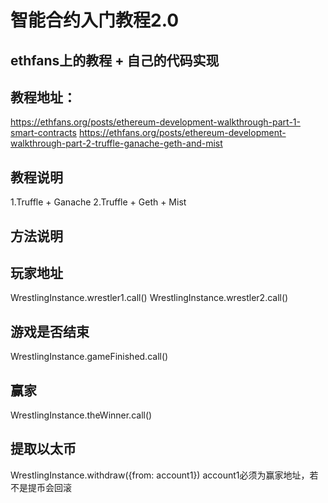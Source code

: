 # 智能合约入门教程2.0

## ethfans上的教程 + 自己的代码实现

## 教程地址： 
https://ethfans.org/posts/ethereum-development-walkthrough-part-1-smart-contracts
https://ethfans.org/posts/ethereum-development-walkthrough-part-2-truffle-ganache-geth-and-mist

## 教程说明
1.Truffle + Ganache
2.Truffle + Geth + Mist

## 方法说明 

## 玩家地址
WrestlingInstance.wrestler1.call()
WrestlingInstance.wrestler2.call()
## 游戏是否结束
WrestlingInstance.gameFinished.call()
## 赢家
WrestlingInstance.theWinner.call()
## 提取以太币
WrestlingInstance.withdraw({from: account1})
account1必须为赢家地址，若不是提币会回滚